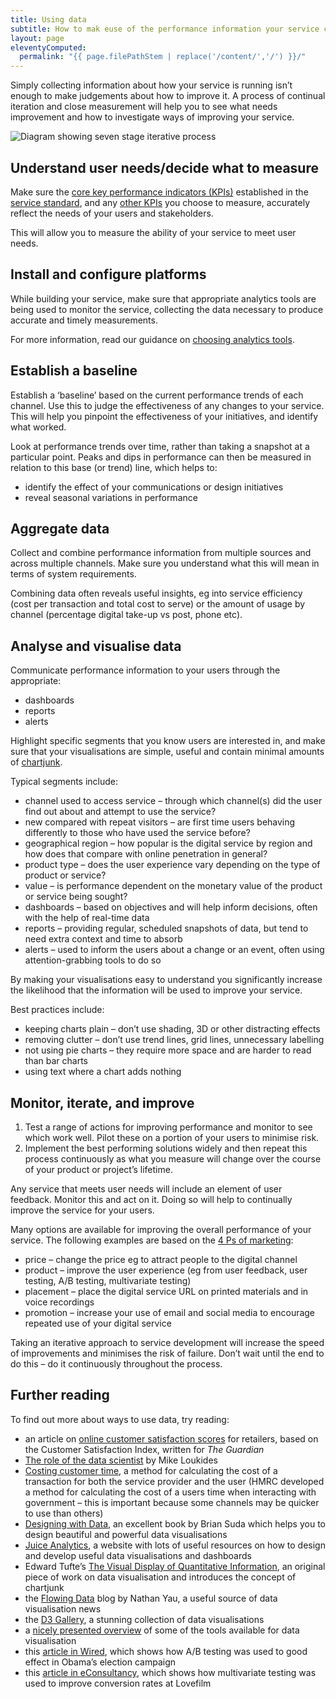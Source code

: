```yaml
---
title: Using data
subtitle: How to mak euse of the performance information your service collects
layout: page
eleventyComputed:
  permalink: "{{ page.filePathStem | replace('/content/','/') }}/"
---
```


Simply collecting information about how your service is running isn’t enough to make judgements about how to improve it. A process of continual iteration and close measurement will help you to see what needs improvement and how to investigate ways of improving your service.

![Diagram showing seven stage iterative process](https://web.archive.org/web/20150621111027im_/https://www.gov.uk/service-manual/assets/images/kpis/monitor.png)

## Understand user needs/decide what to measure

Make sure the [core key performance indicators (KPIs)](/version-1/guides/measurement/#what-will-you-measure) established in the [service standard](/version-1/), and any [other KPIs](/version-1/guides/other-metrics/) you choose to measure, accurately reflect the needs of your users and stakeholders.

This will allow you to measure the ability of your service to meet user needs.

## Install and configure platforms

While building your service, make sure that appropriate analytics tools are being used to monitor the service, collecting the data necessary to produce accurate and timely measurements.

For more information, read our guidance on [choosing analytics tools](/version-1/guides/analytics-tools/).

## Establish a baseline

Establish a ‘baseline’ based on the current performance trends of each channel. Use this to judge the effectiveness of any changes to your service. This will help you pinpoint the effectiveness of your initiatives, and identify what worked.

Look at performance trends over time, rather than taking a snapshot at a particular point. Peaks and dips in performance can then be measured in relation to this base (or trend) line, which helps to:

- identify the effect of your communications or design initiatives
- reveal seasonal variations in performance

## Aggregate data

Collect and combine performance information from multiple sources and across multiple channels. Make sure you understand what this will mean in terms of system requirements.

Combining data often reveals useful insights, eg into service efficiency (cost per transaction and total cost to serve) or the amount of usage by channel (percentage digital take-up vs post, phone etc).

## Analyse and visualise data

Communicate performance information to your users through the appropriate:

- dashboards
- reports
- alerts

Highlight specific segments that you know users are interested in, and make sure that your visualisations are simple, useful and contain minimal amounts of [chartjunk](https://en.wikipedia.org/wiki/Chartjunk).

Typical segments include:

- channel used to access service – through which channel(s) did the user find out about and attempt to use the service?
- new compared with repeat visitors – are first time users behaving differently to those who have used the service before?
- geographical region – how popular is the digital service by region and how does that compare with online penetration in general?
- product type – does the user experience vary depending on the type of product or service?
- value – is performance dependent on the monetary value of the product or service being sought?
- dashboards – based on objectives and will help inform decisions, often with the help of real-time data
- reports – providing regular, scheduled snapshots of data, but tend to need extra context and time to absorb
- alerts – used to inform the users about a change or an event, often using attention-grabbing tools to do so

By making your visualisations easy to understand you significantly increase the likelihood that the information will be used to improve your service.

Best practices include:

- keeping charts plain – don’t use shading, 3D or other distracting effects
- removing clutter – don’t use trend lines, grid lines, unnecessary labelling
- not using pie charts – they require more space and are harder to read than bar charts
- using text where a chart adds nothing

## Monitor, iterate, and improve

1.  Test a range of actions for improving performance and monitor to see which work well. Pilot these on a portion of your users to minimise risk.
2.  Implement the best performing solutions widely and then repeat this process continuously as what you measure will change over the course of your product or project’s lifetime.

Any service that meets user needs will include an element of user feedback. Monitor this and act on it. Doing so will help to continually improve the service for your users.

Many options are available for improving the overall performance of your service. The following examples are based on the [4 Ps of marketing](https://en.wikipedia.org/wiki/Marketing_mix):

- price – change the price eg to attract people to the digital channel
- product – improve the user experience (eg from user feedback, user testing, A/B testing, multivariate testing)
- placement – place the digital service URL on printed materials and in voice recordings
- promotion – increase your use of email and social media to encourage repeated use of your digital service

Taking an iterative approach to service development will increase the speed of improvements and minimises the risk of failure. Don’t wait until the end to do this – do it continuously throughout the process.

## Further reading

To find out more about ways to use data, try reading:

- an article on [online customer satisfaction scores](http://www.theguardian.com/money/2010/dec/22/amazon-top-consumer-satisfaction) for retailers, based on the Customer Satisfaction Index, written for _The Guardian_
- [The role of the data scientist](http://radar.oreilly.com/2010/06/what-is-data-science.html) by Mike Loukides
- [Costing customer time](https://web.archive.org/web/20150621111027/https://www.gov.uk/government/publications/costing-customer-time), a method for calculating the cost of a transaction for both the service provider and the user (HMRC developed a method for calculating the cost of a users time when interacting with government – this is important because some channels may be quicker to use than others)
- [Designing with Data](http://designingwithdata.co.uk/), an excellent book by Brian Suda which helps you to design beautiful and powerful data visualisations
- [Juice Analytics](http://www.juiceanalytics.com/), a website with lots of useful resources on how to design and develop useful data visualisations and dashboards
- Edward Tufte’s [The Visual Display of Quantitative Information](http://www.edwardtufte.com/tufte/books_vdqi), an original piece of work on data visualisation and introduces the concept of chartjunk
- the [Flowing Data](http://flowingdata.com/) blog by Nathan Yau, a useful source of data visualisation news
- the [D3 Gallery](https://github.com/mbostock/d3/wiki/Gallery), a stunning collection of data visualisations
- a [nicely presented overview](http://selection.datavisualization.ch/) of some of the tools available for data visualisation
- this [article in Wired](http://www.wired.com/2012/04/ff_abtesting/all/1), which shows how A/B testing was used to good effect in Obama’s election campaign
- this [article in eConsultancy](https://econsultancy.com/blog/2454-q-a-lovefilm-s-craig-sullivan-on-a-b-and-multi-variate-testing), which shows how multivariate testing was used to improve conversion rates at Lovefilm
